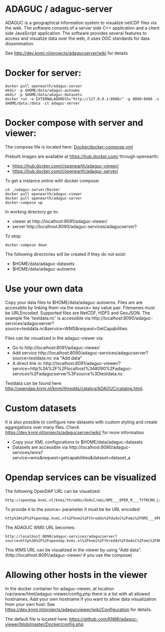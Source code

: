 # ADAGUC / adaguc-server
ADAGUC is a geographical information system to visualize netCDF files via the web. The software consists of a server side C++ application and a client side JavaScript application. The software provides several features to access and visualize data over the web, it uses OGC standards for data dissemination.

See http://dev.knmi.nl/projects/adagucserver/wiki for details

# Docker for server:
```
docker pull openearth/adaguc-server
mkdir -p $HOME/data/adaguc-autowms
mkdir -p $HOME/data/adaguc-datasets
docker run -e EXTERNALADDRESS="http://127.0.0.1:8080/" -p 8080:8080 -v $HOME/data:/data -it adaguc-server 

```

# Docker compose with server and viewer:

The compose file is located here: [Docker/docker-compose.yml](Docker/docker-compose.yml)

Prebuilt images are available at https://hub.docker.com/ through openearth:
* https://hub.docker.com/r/openearth/adaguc-viewer/
* https://hub.docker.com/r/openearth/adaguc-server/

                     
To get a instance online with docker compose: 
```
cd ./adaguc-server/Docker
docker pull openearth/adaguc-viewer
docker pull openearth/adaguc-server
docker-compose up 
```
In working directory go to:
* viewer at http://localhost:8091/adaguc-viewer/ 
* server http://localhost:8090/adaguc-services/adagucserver? 

To stop:
```
docker-compose down
```

The following directories will be created if they do not exist:
* $HOME/data/adaguc-datasets 
* $HOME/data/adaguc-autowms 

# Use your own data
Copy your data files to $HOME/data/adaguc-autowms. Files are are accessible by linking them via the source= key value pair. Filenames must be URLEncoded. Supported files are NetCDF, HDF5 and GeoJSON.
The example file 'testdata.nc' is accessible via http://localhost:8090/adaguc-services/adagucserver?source=testdata.nc&service=WMS&request=GetCapabilities

Files can be visualized in the adaguc-viewer via:
* Go to http://localhost:8091/adaguc-viewer/
* Add service http://localhost:8090/adaguc-services/adagucserver?source=testdata.nc via "Add data"
* A direct link is: http://localhost:8091/adaguc-viewer/?service=http%3A%2F%2Flocalhost%3A8090%2Fadaguc-services%2Fadagucserver%3Fsource%3Dtestdata.nc

Testdata can be found here: http://opendap.knmi.nl/knmi/thredds/catalog/ADAGUC/catalog.html. 

# Custom datasets
It is also possible to configure new datasets with custom styling and create aggregations over many files. Check https://dev.knmi.nl/projects/adagucserver/wiki/ for more information

* Copy your XML configurations to $HOME/data/adaguc-datasets
* Datasets are accessible via http://localhost:8080/adaguc-services/wms?service=wms&request=getcapabilities&dataset=dataset_a

# Opendap services can be visualized

The following OpenDAP URL can be visualized:
```
http://opendap.knmi.nl/knmi/thredds/dodsC/omi/OMI___OPER_R___TYTRCNO_L3/TYTRCNO/OMI___OPER_R___TYTRCNO_3.nc
```
To provide it to the source=<file location> parameter it must be be URL encoded:
```
http%3A%2F%2Fopendap.knmi.nl%2Fknmi%2Fthredds%2FdodsC%2Fomi%2FOMI___OPER_R___TYTRCNO_L3%2FTYTRCNO%2FOMI___OPER_R___TYTRCNO_3.nc
```

The ADAGUC WMS URL becomes: 
```
http://localhost:8090/adaguc-services/adagucserver?source=http%3A%2F%2Fopendap.knmi.nl%2Fknmi%2Fthredds%2FdodsC%2Fomi%2FOMI___OPER_R___TYTRCNO_L3%2FTYTRCNO%2FOMI___OPER_R___TYTRCNO_3.nc&service=wms&request=getcapabilities
```

This WMS URL can be visualized in the viewer by using "Add data". (http://localhost:8091/adaguc-viewer/ if you use the compose)

# Allowing other hosts in the viewer

In the docker container for adaguc-viewer, at location /var/www/html/adaguc-viewer/config.php there is a list with all allowed hostnames. Add your own hostname if you want to allow data visualization from your own host. See https://dev.knmi.nl/projects/adagucviewer/wiki/Configuration for details.

The default file is located here: https://github.com/KNMI/adaguc-viewer/blob/master/Docker/config.php
